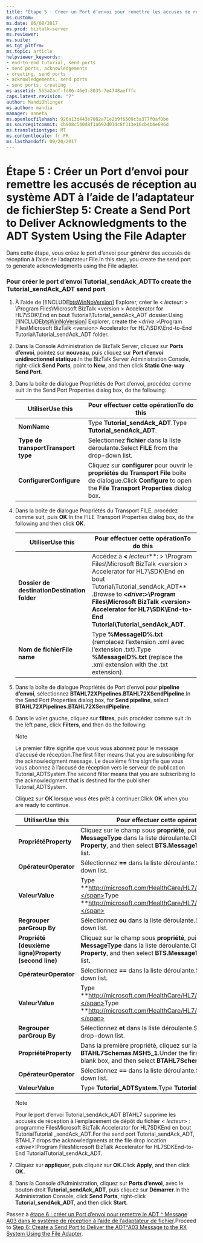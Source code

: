 ```yaml
---
title: "Étape 5 : Créer un Port d’envoi pour remettre les accusés de réception au système ADT à l’aide de l’adaptateur File | Documents Microsoft"
ms.custom: 
ms.date: 06/08/2017
ms.prod: biztalk-server
ms.reviewer: 
ms.suite: 
ms.tgt_pltfrm: 
ms.topic: article
helpviewer_keywords:
- end-to-end tutorial, send ports
- send ports, acknowledgements
- creating, send ports
- acknowledgements, send ports
- send ports, creating
ms.assetid: 565a2adf-fd86-46e3-8035-7e4748aefffc
caps.latest.revision: "7"
author: MandiOhlinger
ms.author: mandia
manager: anneta
ms.openlocfilehash: 926a13d443e7002a71e2b9f6509c3a377f0af0be
ms.sourcegitcommit: cb908c540d8f1a692d01dc8f313e16cb4b4e696d
ms.translationtype: MT
ms.contentlocale: fr-FR
ms.lasthandoff: 09/20/2017
---
```

# <a name="step-5-create-a-send-port-to-deliver-acknowledgments-to-the-adt-system-using-the-file-adapter"></a><span data-ttu-id="f391f-102">Étape 5 : Créer un Port d’envoi pour remettre les accusés de réception au système ADT à l’aide de l’adaptateur de fichier</span><span class="sxs-lookup"><span data-stu-id="f391f-102">Step 5: Create a Send Port to Deliver Acknowledgments to the ADT System Using the File Adapter</span></span>
<span data-ttu-id="f391f-103">Dans cette étape, vous créez le port d’envoi pour générer des accusés de réception à l’aide de l’adaptateur File.</span><span class="sxs-lookup"><span data-stu-id="f391f-103">In this step, you create the send port to generate acknowledgments using the File adapter.</span></span>  
  
### <a name="to-create-the-tutorialsendackadt-send-port"></a><span data-ttu-id="f391f-104">Pour créer le port d’envoi Tutorial_sendAck_ADT</span><span class="sxs-lookup"><span data-stu-id="f391f-104">To create the Tutorial_sendAck_ADT send port</span></span>  
  
1.  <span data-ttu-id="f391f-105">À l’aide de [!INCLUDE[btsWinNoVersion](../../includes/btswinnoversion-md.md)] Explorer, créer le \< *lecteur*: > \Program Files\Microsoft BizTalk \<version > Accelerator for HL7\SDK\End en bout Tutorial\Tutorial_sendAck_ADT dossier.</span><span class="sxs-lookup"><span data-stu-id="f391f-105">Using [!INCLUDE[btsWinNoVersion](../../includes/btswinnoversion-md.md)] Explorer, create the \<*drive*:>\Program Files\Microsoft BizTalk \<version> Accelerator for HL7\SDK\End-to-End Tutorial\Tutorial_sendAck_ADT folder.</span></span>  
  
2.  <span data-ttu-id="f391f-106">Dans la Console Administration de BizTalk Server, cliquez sur **Ports d’envoi**, pointez sur **nouveau**, puis cliquez sur **Port d’envoi unidirectionnel statique**.</span><span class="sxs-lookup"><span data-stu-id="f391f-106">In the BizTalk Server Administration Console, right-click **Send Ports**, point to **New**, and then click **Static One-way Send Port**.</span></span>  
  
3.  <span data-ttu-id="f391f-107">Dans la boîte de dialogue Propriétés de Port d’envoi, procédez comme suit :</span><span class="sxs-lookup"><span data-stu-id="f391f-107">In the Send Port Properties dialog box, do the following:</span></span>  
  
    |<span data-ttu-id="f391f-108">Utiliser</span><span class="sxs-lookup"><span data-stu-id="f391f-108">Use this</span></span>|<span data-ttu-id="f391f-109">Pour effectuer cette opération</span><span class="sxs-lookup"><span data-stu-id="f391f-109">To do this</span></span>|  
    |--------------|----------------|  
    |<span data-ttu-id="f391f-110">**Nom**</span><span class="sxs-lookup"><span data-stu-id="f391f-110">**Name**</span></span>|<span data-ttu-id="f391f-111">Type **Tutorial_sendAck_ADT**.</span><span class="sxs-lookup"><span data-stu-id="f391f-111">Type **Tutorial_sendAck_ADT**.</span></span>|  
    |<span data-ttu-id="f391f-112">**Type de transport**</span><span class="sxs-lookup"><span data-stu-id="f391f-112">**Transport type**</span></span>|<span data-ttu-id="f391f-113">Sélectionnez **fichier** dans la liste déroulante.</span><span class="sxs-lookup"><span data-stu-id="f391f-113">Select **FILE** from the drop-down list.</span></span>|  
    |<span data-ttu-id="f391f-114">**Configurer**</span><span class="sxs-lookup"><span data-stu-id="f391f-114">**Configure**</span></span>|<span data-ttu-id="f391f-115">Cliquez sur **configurer** pour ouvrir le **propriétés du Transport File** boîte de dialogue.</span><span class="sxs-lookup"><span data-stu-id="f391f-115">Click **Configure** to open the **File Transport Properties** dialog box.</span></span>|  
  
4.  <span data-ttu-id="f391f-116">Dans la boîte de dialogue Propriétés du Transport FILE, procédez comme suit, puis **OK**.</span><span class="sxs-lookup"><span data-stu-id="f391f-116">In the FILE Transport Properties dialog box, do the following and then click **OK**.</span></span>  
  
    |<span data-ttu-id="f391f-117">Utiliser</span><span class="sxs-lookup"><span data-stu-id="f391f-117">Use this</span></span>|<span data-ttu-id="f391f-118">Pour effectuer cette opération</span><span class="sxs-lookup"><span data-stu-id="f391f-118">To do this</span></span>|  
    |--------------|----------------|  
    |<span data-ttu-id="f391f-119">**Dossier de destination**</span><span class="sxs-lookup"><span data-stu-id="f391f-119">**Destination folder**</span></span>|<span data-ttu-id="f391f-120">Accédez à  **\<**  *lecteur***: > \Program Files\Microsoft BizTalk \<version > Accelerator for HL7\SDK\End en bout Tutorial\Tutorial_sendAck_ADT** .</span><span class="sxs-lookup"><span data-stu-id="f391f-120">Browse to **\<***drive***:>\Program Files\Microsoft BizTalk \<version> Accelerator for HL7\SDK\End-to-End Tutorial\Tutorial_sendAck_ADT**.</span></span>|  
    |<span data-ttu-id="f391f-121">**Nom de fichier**</span><span class="sxs-lookup"><span data-stu-id="f391f-121">**File name**</span></span>|<span data-ttu-id="f391f-122">Type **%MessageID%.txt** (remplacez l’extension .xml avec l’extension .txt).</span><span class="sxs-lookup"><span data-stu-id="f391f-122">Type **%MessageID%.txt** (replace the .xml extension with the .txt extension).</span></span>|  
  
5.  <span data-ttu-id="f391f-123">Dans la boîte de dialogue Propriétés de Port d’envoi pour **pipeline d’envoi**, sélectionnez **BTAHL72XPipelines.BTAHL72XSendPipeline**.</span><span class="sxs-lookup"><span data-stu-id="f391f-123">In the Send Port Properties dialog box, for **Send pipeline**, select **BTAHL72XPipelines.BTAHL72XSendPipeline**.</span></span>  
  
6.  <span data-ttu-id="f391f-124">Dans le volet gauche, cliquez sur **filtres**, puis procédez comme suit :</span><span class="sxs-lookup"><span data-stu-id="f391f-124">In the left pane, click **Filters**, and then do the following:</span></span>  
  
    > [!NOTE]
    >  <span data-ttu-id="f391f-125">Le premier filtre signifie que vous vous abonnez pour le message d’accusé de réception.</span><span class="sxs-lookup"><span data-stu-id="f391f-125">The first filter means that you are subscribing for the acknowledgment message.</span></span> <span data-ttu-id="f391f-126">Le deuxième filtre signifie que vous vous abonnez à l’accusé de réception vers le serveur de publication Tutorial_ADTSystem.</span><span class="sxs-lookup"><span data-stu-id="f391f-126">The second filter means that you are subscribing to the acknowledgment that is destined for the publisher Tutorial_ADTSystem.</span></span>  
  
     <span data-ttu-id="f391f-127">Cliquez sur **OK** lorsque vous êtes prêt à continuer.</span><span class="sxs-lookup"><span data-stu-id="f391f-127">Click **OK** when you are ready to continue.</span></span>  
  
    |<span data-ttu-id="f391f-128">Utiliser</span><span class="sxs-lookup"><span data-stu-id="f391f-128">Use this</span></span>|<span data-ttu-id="f391f-129">Pour effectuer cette opération</span><span class="sxs-lookup"><span data-stu-id="f391f-129">To do this</span></span>|  
    |--------------|----------------|  
    |<span data-ttu-id="f391f-130">**Propriété**</span><span class="sxs-lookup"><span data-stu-id="f391f-130">**Property**</span></span>|<span data-ttu-id="f391f-131">Cliquez sur le champ sous **propriété**, puis sélectionnez **BTS. MessageType** dans la liste déroulante.</span><span class="sxs-lookup"><span data-stu-id="f391f-131">Click the field under **Property**, and then select **BTS.MessageType** from the drop-down list.</span></span>|  
    |<span data-ttu-id="f391f-132">**Opérateur**</span><span class="sxs-lookup"><span data-stu-id="f391f-132">**Operator**</span></span>|<span data-ttu-id="f391f-133">Sélectionnez  **==**  dans la liste déroulante.</span><span class="sxs-lookup"><span data-stu-id="f391f-133">Select **==** from the drop-down list.</span></span>|  
    |<span data-ttu-id="f391f-134">**Valeur**</span><span class="sxs-lookup"><span data-stu-id="f391f-134">**Value**</span></span>|<span data-ttu-id="f391f-135">Type **http://microsoft.com/HealthCare/HL7/2X#ACK_24_GLO_DEF**.</span><span class="sxs-lookup"><span data-stu-id="f391f-135">Type **http://microsoft.com/HealthCare/HL7/2X#ACK_24_GLO_DEF**.</span></span>|  
    |<span data-ttu-id="f391f-136">**Regrouper par**</span><span class="sxs-lookup"><span data-stu-id="f391f-136">**Group By**</span></span>|<span data-ttu-id="f391f-137">Sélectionnez **ou** dans la liste déroulante.</span><span class="sxs-lookup"><span data-stu-id="f391f-137">Select **OR** from the drop-down list.</span></span>|  
    |<span data-ttu-id="f391f-138">**Propriété (deuxième ligne)**</span><span class="sxs-lookup"><span data-stu-id="f391f-138">**Property (second line)**</span></span>|<span data-ttu-id="f391f-139">Cliquez sur le champ sous **propriété**, puis sélectionnez **BTS. MessageType** dans la liste déroulante.</span><span class="sxs-lookup"><span data-stu-id="f391f-139">Click the field under **Property**, and then select **BTS.MessageType** from the drop-down list.</span></span>|  
    |<span data-ttu-id="f391f-140">**Opérateur**</span><span class="sxs-lookup"><span data-stu-id="f391f-140">**Operator**</span></span>|<span data-ttu-id="f391f-141">Sélectionnez  **==**  dans la liste déroulante.</span><span class="sxs-lookup"><span data-stu-id="f391f-141">Select **==** from the drop-down list.</span></span>|  
    |<span data-ttu-id="f391f-142">**Valeur**</span><span class="sxs-lookup"><span data-stu-id="f391f-142">**Value**</span></span>|<span data-ttu-id="f391f-143">Type **http://microsoft.com/HealthCare/HL7/2X#ACK_25_GLO_DEF.**</span><span class="sxs-lookup"><span data-stu-id="f391f-143">Type **http://microsoft.com/HealthCare/HL7/2X#ACK_25_GLO_DEF.**</span></span>|  
    |<span data-ttu-id="f391f-144">**Regrouper par**</span><span class="sxs-lookup"><span data-stu-id="f391f-144">**Group By**</span></span>|<span data-ttu-id="f391f-145">Sélectionnez **et** dans la liste déroulante.</span><span class="sxs-lookup"><span data-stu-id="f391f-145">Select **AND** from the drop-down list.</span></span>|  
    |<span data-ttu-id="f391f-146">**Propriété**</span><span class="sxs-lookup"><span data-stu-id="f391f-146">**Property**</span></span>|<span data-ttu-id="f391f-147">Dans la première propriété, cliquez sur la zone vierge, puis **BTAHL7Schemas.MSH5_1**.</span><span class="sxs-lookup"><span data-stu-id="f391f-147">Under the first property, click the blank box, and then select **BTAHL7Schemas.MSH5_1**.</span></span>|  
    |<span data-ttu-id="f391f-148">**Opérateur**</span><span class="sxs-lookup"><span data-stu-id="f391f-148">**Operator**</span></span>|<span data-ttu-id="f391f-149">Sélectionnez  **==**  dans la liste déroulante.</span><span class="sxs-lookup"><span data-stu-id="f391f-149">Select **==** from the drop-down list.</span></span>|  
    |<span data-ttu-id="f391f-150">**Valeur**</span><span class="sxs-lookup"><span data-stu-id="f391f-150">**Value**</span></span>|<span data-ttu-id="f391f-151">Type **Tutorial_ADTSystem**.</span><span class="sxs-lookup"><span data-stu-id="f391f-151">Type **Tutorial_ADTSystem**.</span></span>|  
  
    > [!NOTE]
    >  <span data-ttu-id="f391f-152">Pour le port d’envoi Tutorial_sendAck_ADT BTAHL7 supprime les accusés de réception à l’emplacement de dépôt du fichier \< *lecteur*> : programme FilesMicrosoft BizTalk <version> Accelerator for HL7SDKEnd en bout TutorialTutorial _sendAck_ADT.</span><span class="sxs-lookup"><span data-stu-id="f391f-152">For the send port Tutorial_sendAck_ADT, BTAHL7 drops the acknowledgments at the file drop location \<*drive*>:Program FilesMicrosoft BizTalk <version> Accelerator for HL7SDKEnd-to-End TutorialTutorial_sendAck_ADT.</span></span>  
  
7.  <span data-ttu-id="f391f-153">Cliquez sur **appliquer**, puis cliquez sur **OK.**</span><span class="sxs-lookup"><span data-stu-id="f391f-153">Click **Apply**, and then click **OK.**</span></span>  
  
8.  <span data-ttu-id="f391f-154">Dans la Console d’Administration, cliquez sur **Ports d’envoi**, avec le bouton droit **Tutorial_sendAck_ADT**, puis cliquez sur **Démarrer**.</span><span class="sxs-lookup"><span data-stu-id="f391f-154">In the Administration Console, click **Send Ports**, right-click **Tutorial_sendAck_ADT**, and then click **Start**.</span></span>  
  
 <span data-ttu-id="f391f-155">Passez à [étape 6 : créer un Port d’envoi pour remettre le ADT ^ Message A03 dans le système de réception à l’aide de l’adaptateur de fichier](../../adapters-and-accelerators/accelerator-hl7/step-6-create-send-port-to-deliver-adt^a03-message-to-rx-system-using-file.md).</span><span class="sxs-lookup"><span data-stu-id="f391f-155">Proceed to [Step 6: Create a Send Port to Deliver the ADT^A03 Message to the RX System Using the File Adapter](../../adapters-and-accelerators/accelerator-hl7/step-6-create-send-port-to-deliver-adt^a03-message-to-rx-system-using-file.md).</span></span>